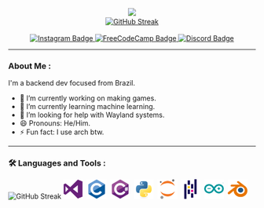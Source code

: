 <div id="header" align="center">
  <img src="https://media.giphy.com/media/UQ1EI1ML2ABQdbebup/giphy.gif" width="100"/>
  
  <div id="status">
    <a href="https://git.io/streak-stats">
      <img src="https://github-readme-streak-stats.herokuapp.com?user=Gigio42&theme=transparent&hide_border=true" alt="GitHub Streak" />
    </a>
  </div>
  
  <br>
  
  <div id="badges">
    <a href="https://www.instagram.com/darktails366/">
      <img src="https://img.shields.io/badge/Instagram-white?style=for-the-badge&logo=Instagram&color=%238800cc" alt="Instagram Badge"/>
    </a>
    <a href="https://www.freecodecamp.org/DarkTails">
      <img src="https://img.shields.io/badge/Freecodecamp-white?style=for-the-badge&logo=freecodecamp&color=black" alt="FreeCodeCamp Badge"/>
    </a>
    <a href="https://discord.com/users/540321247427297280">
      <img src="https://img.shields.io/badge/Discord-white?style=for-the-badge&logo=discord&color=383838" alt="Discord Badge"/>
    </a>
  </div>

</div>

---



  
</div>


### About Me :

I'm a backend dev focused from Brazil.
- 🔭 I’m currently working on making games.
- 🌱 I’m currently learning machine learning.
- 🤔 I’m looking for help with Wayland systems.
- 😄 Pronouns: He/Him.
- ⚡ Fun fact: I use arch btw.

---

### :hammer_and_wrench: Languages and Tools :

<div>
  <img src="https://github-readme-stats.vercel.app/api/top-langs/?username=Gigio42&hide=shaderlab,GLSL,HLSL&langs_count=6&layout=compact&theme=transparent&hide_border=true" alt="GitHub Streak" />
  <img src="https://github.com/devicons/devicon/blob/master/icons/visualstudio/visualstudio-plain.svg" title="VisualStudio" alt="VisualStudio" width="40" height="40"/>&nbsp;
  <img src="https://github.com/devicons/devicon/blob/master/icons/c/c-original.svg" title="C" alt="C" width="40" height="40"/>&nbsp;
  <img src="https://github.com/devicons/devicon/blob/master/icons/csharp/csharp-original.svg" title="C#" alt="C#" width="40" height="40"/>&nbsp;
  <img src="https://github.com/devicons/devicon/blob/master/icons/python/python-original.svg" title="Python" alt="Python" width="40" height="40"/>&nbsp;
  <img src="https://github.com/devicons/devicon/blob/master/icons/jupyter/jupyter-original.svg" title="Jupyter" alt="Jupyter" width="40" height="40"/>&nbsp;
  <img src="https://github.com/devicons/devicon/blob/master/icons/pandas/pandas-original.svg" title="Pandas" alt="Pandas" width="40" height="40"/>&nbsp;
  <img src="https://github.com/devicons/devicon/blob/master/icons/arduino/arduino-original.svg" title="Arduino" alt="Arduino" width="40" height="40"/>&nbsp;
  <img src="https://github.com/devicons/devicon/blob/master/icons/blender/blender-original.svg" title="Blender" alt="Blender" width="40" height="40"/>&nbsp;
</div>



<!--
**Gigio42/Gigio42** is a ✨ _special_ ✨ repository because its `README.md` (this file) appears on your GitHub profile.

Here are some ideas to get you started:

- 🔭 I’m currently working on ...
- 🌱 I’m currently learning ...
- 👯 I’m looking to collaborate on ...
- 🤔 I’m looking for help with ...
- 💬 Ask me about ...
- 📫 How to reach me: ...
- 😄 Pronouns: ...
- ⚡ Fun fact: ...
-->
